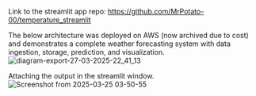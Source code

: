 Link to the streamlit app repo: https://github.com/MrPotato-00/temperature_streamlit
 

The below architecture was deployed on AWS (now archived due to cost) and demonstrates a complete weather forecasting system with data ingestion, storage, prediction, and visualization.
![diagram-export-27-03-2025-22_41_13](https://github.com/user-attachments/assets/b80b9620-b2e6-4ddd-acd2-cfdd8a708cf2)


Attaching the output in the streamlit window.
![Screenshot from 2025-03-25 03-50-55](https://github.com/user-attachments/assets/8dd57a5e-1017-421e-873a-28e708ee6a49)
